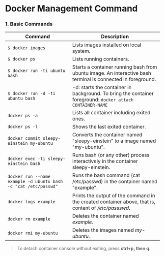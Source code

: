 # Docker Management Command

### 1. Basic Commands

Command | Description
------- | -----------
`$ docker images` | Lists images installed on local system.
`$ docker ps` | Lists running containers.
`$ docker run -ti ubuntu bash` | Starts a container running bash from ubuntu image. An interactive bash terminal is connected in foreground.
`$ docker run -d -ti ubuntu bash` | -d: starts the container in background. To bring the container foreground: `docker attach CONTAINER-NAME`
`docker ps -a` | Lists all container including exited ones.
`docker ps -l` | Shows the last exited container.
`docker commit sleepy-einstein my-ubuntu` | Converts the container named "sleepy-einstein" to a image named "my-ubuntu".
`docker exec -ti sleepy-einstein bash` | Runs bash (or any other) process interactively in the container sleepy-einstein.
`docker run --name example -d ubuntu bash -c "cat /etc/passwd"` |  Runs the bash command (cat /etc/passwd) in the container named "example".
`docker logs example` | Prints the output of the command in the created container above, that is, content of _/etc/passswd_.
`docker rm example` | Deletes the container named _example_.
`docker rmi my-ubuntu` | Deletes the images named _my-ubuntu_.

> To detach container console without exiting, press **ctrl+p, then q**.

